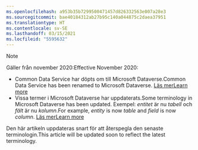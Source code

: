 ```yaml
---
ms.openlocfilehash: a953b35b7299500471457d826332563e007a28e3
ms.sourcegitcommit: bae40184312ab27b95c140a044875c2daea37951
ms.translationtype: HT
ms.contentlocale: sv-SE
ms.lasthandoff: 03/15/2021
ms.locfileid: "5595632"
---
```

> [!NOTE]
> <span data-ttu-id="c0ada-101">Gäller från november 2020:</span><span class="sxs-lookup"><span data-stu-id="c0ada-101">Effective November 2020:</span></span>
> - <span data-ttu-id="c0ada-102">Common Data Service har döpts om till Microsoft Dataverse.</span><span class="sxs-lookup"><span data-stu-id="c0ada-102">Common Data Service has been renamed to Microsoft Dataverse.</span></span> [<span data-ttu-id="c0ada-103">Läs mer</span><span class="sxs-lookup"><span data-stu-id="c0ada-103">Learn more</span></span>](https://aka.ms/PAuAppBlog)
> - <span data-ttu-id="c0ada-104">Vissa termer i Microsoft Dataverse har uppdaterats.</span><span class="sxs-lookup"><span data-stu-id="c0ada-104">Some terminology in Microsoft Dataverse has been updated.</span></span> <span data-ttu-id="c0ada-105">Exempel: *entitet* är nu *tabell* och *fält* är nu *kolumn*.</span><span class="sxs-lookup"><span data-stu-id="c0ada-105">For example, *entity* is now *table* and *field* is now *column*.</span></span> [<span data-ttu-id="c0ada-106">Läs mer</span><span class="sxs-lookup"><span data-stu-id="c0ada-106">Learn more</span></span>](/powerapps/maker/data-platform/data-platform-intro)
>
> <span data-ttu-id="c0ada-107">Den här artikeln uppdateras snart för att återspegla den senaste terminologin.</span><span class="sxs-lookup"><span data-stu-id="c0ada-107">This article will be updated soon to reflect the latest terminology.</span></span>
